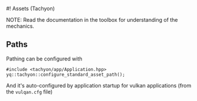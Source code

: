#! Assets (Tachyon)

NOTE: Read the documentation in the toolbox for understanding of the mechanics.

## Paths

Pathing can be configured with

    #include <tachyon/app/Application.hpp>
    yq::tachyon::configure_standard_asset_path();
    
And it's auto-configured by application startup for vulkan applications (from the `vulqan.cfg` file)
